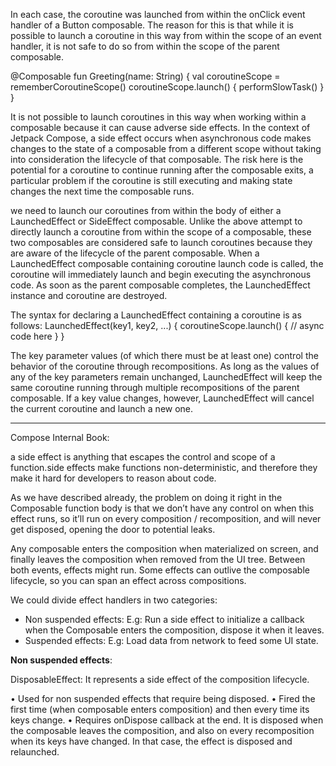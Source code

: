 In each case, the coroutine was launched from within the onClick event handler of a Button composable. The reason for this is that while it is possible to launch a coroutine in this way from within the scope of an event handler, it is not safe to do so from within the scope of the parent composable. 

@Composable
fun Greeting(name: String) {
 val coroutineScope = rememberCoroutineScope()
 coroutineScope.launch() {
 performSlowTask()
 }
}

It is not possible to launch coroutines in this way when working within a composable because it can cause adverse side effects. In the context of Jetpack Compose, a side effect occurs when asynchronous code makes 
changes to the state of a composable from a different scope without taking into consideration the lifecycle of that composable. The risk here is the potential for a coroutine to continue running after the composable exits, 
a particular problem if the coroutine is still executing and making state changes the next time the composable runs.

we need to launch our coroutines from within the body of either a LaunchedEffect or SideEffect composable. Unlike the above attempt to directly launch a coroutine from within the scope of a composable, these two composables are considered safe to launch coroutines because they are aware of the lifecycle of the parent composable.
When a LaunchedEffect composable containing coroutine launch code is called, the coroutine will immediately launch and begin executing the asynchronous code. As soon as the parent composable completes, the LaunchedEffect instance and coroutine are destroyed. 

The syntax for declaring a LaunchedEffect containing a coroutine is as follows:
LaunchedEffect(key1, key2, ...) {
 coroutineScope.launch() {
 // async code here
 }
}

The key parameter values (of which there must be at least one) control the behavior of the coroutine through recompositions. As long as the values of any of the key parameters remain unchanged, LaunchedEffect will keep 
the same coroutine running through multiple recompositions of the parent composable. If a key value changes, however, LaunchedEffect will cancel the current coroutine and launch a new one.

----
Compose Internal Book:

a side effect is anything that escapes the control and scope of a function.side effects make functions non-deterministic, and therefore they make it hard for developers to reason about code.

As we have described already, the problem on doing it right in the Composable function body is that we don’t have any control on when this effect runs, so it’ll run on every composition / recomposition, and will never get disposed, opening the door to potential leaks.

Any composable enters the composition when materialized on screen, and finally leaves the composition when removed from the UI tree. Between both events, effects might run. Some effects can outlive the composable lifecycle, so you can span an effect across compositions.

We could divide effect handlers in two categories:
 - Non suspended effects: E.g: Run a side effect to initialize a callback when the Composable enters the composition, dispose it when it leaves.
 - Suspended effects: E.g: Load data from network to feed some UI state.


**Non suspended effects**:

DisposableEffect:
It represents a side effect of the composition lifecycle.

• Used for non suspended effects that require being disposed.
• Fired the first time (when composable enters composition) and then every time its keys change.
• Requires onDispose callback at the end. It is disposed when the composable leaves the
composition, and also on every recomposition when its keys have changed. In that case, the
effect is disposed and relaunched.
